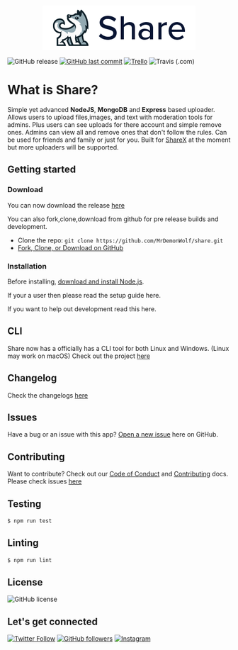 <p align="center">
    <img src="logo.png"/>
</p>

![GitHub release](https://img.shields.io/github/release/mrdemonwolf/share.svg?style=for-the-badge)
[![GitHub last commit](https://img.shields.io/github/last-commit/mrdemonwolf/share.svg?logo=git&style=for-the-badge)](https://github.com/mrdemonwolf/share)
[![Trello](https://img.shields.io/badge/Project%20Progress-blue?style=for-the-badge&logo=trello)](https://trello.com/b/uljnYGOg "Follow the project progress here.")
![Travis (.com)](https://img.shields.io/travis/com/mrdemonwolf/share?style=for-the-badge)
# What is Share?
Simple yet advanced **NodeJS**, **MongoDB** and **Express** based uploader.  Allows users to upload files,images, and text with moderation tools for admins.  Plus users can see uploads for there account and simple remove ones.  Admins can view all and remove ones that don't follow the rules. Can be used for friends and family or just for you.  Built for [ShareX](https://getsharex.com/) at the moment but more uploaders will be supported.

## Getting started

### Download
You can now download the release [here](/releases/latest)

You can also fork,clone,download from github for pre release builds and development.
* Clone the repo: `git clone https://github.com/MrDemonWolf/share.git`
* [Fork, Clone, or Download on GitHub](/)

### Installation
Before installing, [download and install Node.js](https://nodejs.org/en/download/).

If your a user then please read the setup guide here.

If you want to help out development read this here.

<!-- Add other helps in the code base here -->

## CLI
Share now has a officially has a CLI tool for both Linux and Windows.  (Linux may work on macOS) Check out the project [here](https://www.github.com/mrdemonwolf/share-cli)

## Changelog
Check the changelogs [here](https://mrdemonwolf.github.io/share/docs/changelog/)

## Issues
Have a bug or an issue with this app? [Open a new issue](/issues) here on GitHub.

## Contributing
Want to contribute? Check out our [Code of Conduct]() and [Contributing]() docs. Please check issues [here](/issues)

## Testing
```bash
$ npm run test
```

## Linting
```bash
$ npm run lint
```

## License
![GitHub license](https://img.shields.io/github/license/MrDemonWolf/share.svg?style=for-the-badge&logo=github)

## Let's get connected
[![Twitter Follow](https://img.shields.io/twitter/follow/MrDemonWolf.svg?style=for-the-badge&logo=twitter)](https://twitter.com/MrDemonWolf)
[![GitHub followers](https://img.shields.io/github/followers/nathanhenniges.svg?label=Follow&style=for-the-badge&logo=github)](https://github.com/nathanhenniges/)
[![Instagram](https://img.shields.io/static/v1.svg?label=follow&message=@MrDemonWolf&color=grey&logo=instagram&style=for-the-badge&logoColor=white&colorA=critical)](https://www.instagram.com/MrDemonWolf/)
